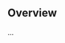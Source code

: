 <!-- Note: Please must use one of our issue templates to file an issue! 🛑 -->
<!-- 👉 https://github.com/Jolg42/pre-release-checks/issues/new/choose 👈 -->
<!-- **Issues that should have been filed with a template will be closed without action, and we will ask you to use a template.** -->

<!-- This blank issue template is only for issues that don't fit any of the templates. -->

## Overview

...
